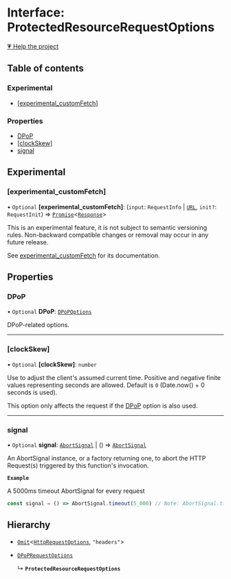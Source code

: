 # Interface: ProtectedResourceRequestOptions

[💗 Help the project](https://github.com/sponsors/panva)

## Table of contents

### Experimental

- [[experimental\_customFetch]](ProtectedResourceRequestOptions.md#experimental_customfetch)

### Properties

- [DPoP](ProtectedResourceRequestOptions.md#dpop)
- [[clockSkew]](ProtectedResourceRequestOptions.md#clockskew)
- [signal](ProtectedResourceRequestOptions.md#signal)

## Experimental

### [experimental\_customFetch]

• `Optional` **[experimental\_customFetch]**: (`input`: `RequestInfo` \| [`URL`]( https://developer.mozilla.org/docs/Web/API/URL ), `init?`: `RequestInit`) => [`Promise`]( https://developer.mozilla.org/docs/Web/JavaScript/Reference/Global_Objects/Promise )\<[`Response`]( https://developer.mozilla.org/docs/Web/API/Response )\>

This is an experimental feature, it is not subject to semantic versioning rules. Non-backward
compatible changes or removal may occur in any future release.

See [experimental_customFetch](../variables/experimental_customFetch.md) for its documentation.

## Properties

### DPoP

• `Optional` **DPoP**: [`DPoPOptions`](DPoPOptions.md)

DPoP-related options.

___

### [clockSkew]

• `Optional` **[clockSkew]**: `number`

Use to adjust the client's assumed current time. Positive and negative finite values
representing seconds are allowed. Default is `0` (Date.now() + 0 seconds is used).

This option only affects the request if the [DPoP](DPoPRequestOptions.md#dpop)
option is also used.

___

### signal

• `Optional` **signal**: [`AbortSignal`]( https://developer.mozilla.org/docs/Web/API/AbortSignal ) \| () => [`AbortSignal`]( https://developer.mozilla.org/docs/Web/API/AbortSignal )

An AbortSignal instance, or a factory returning one, to abort the HTTP Request(s) triggered by
this function's invocation.

**`Example`**

A 5000ms timeout AbortSignal for every request

```js
const signal = () => AbortSignal.timeout(5_000) // Note: AbortSignal.timeout may not yet be available in all runtimes.
```

## Hierarchy

- [`Omit`]( https://www.typescriptlang.org/docs/handbook/utility-types.html#omittype-keys )\<[`HttpRequestOptions`](HttpRequestOptions.md), ``"headers"``\>

- [`DPoPRequestOptions`](DPoPRequestOptions.md)

  ↳ **`ProtectedResourceRequestOptions`**
